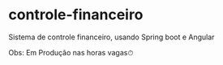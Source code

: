 # controle-financeiro
Sistema de controle financeiro, usando Spring boot e Angular

Obs: Em Produção nas horas vagas⏱
